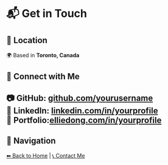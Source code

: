 # 📬 Get in Touch  


## 📍 Location  
🌍 Based in **Toronto, Canada**  

## 🔗 Connect with Me  
📷 **GitHub:** [github.com/yourusername](https://github.com/Elliedd-26)  
💼 **LinkedIn:** [linkedin.com/in/yourprofile](https://www.linkedin.com/in/ellie-dong/)  
🎨 **Portfolio:**[elliedong.com/in/yourprofile](https://framer.com/projects/Ellie-portfolio--103Dy0CJWrwkV5ePjYCe-dl7L9?node=SEjQ8MFjl/)
--
## 🔗 Navigation  
[⬅ Back to Home](/index.md) | [📞 Contact Me](/contact.md)

